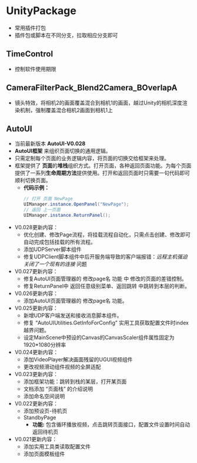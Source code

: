 # UnityPackage

   - 常用插件打包
   - 插件包或脚本在不同分支，拉取相应分支即可

## TimeControl

   - 控制软件使用期限

## CameraFilterPack_Blend2Camera_BOverlapA

   - 镜头特效，将相机2的画面覆盖混合到相机1的画面，越过Unity的相机深度渲染机制，强制覆盖混合相机2画面到相机1上

## AutoUI

   - 当前最新版本 **AutoUI-V0.028**
   - **AutoUI框架** 来组织页面切换的通用逻辑。
   - 只需定制每个页面的业务逻辑内容，将页面的切换交给框架来处理。
   - 框架提供了 **页面**的**堆栈**组织方式。打开页面，各种返回页面功能。为每个页面提供了一系列**生命周期方法**提供使用。打开和返回页面时只需要一句代码即可顺利切换页面。
      - **代码示例：**
         ``` c#
         // 打开 页面 NewPage
         UIManager.instance.OpenPanel("NewPage");
         // 返回 上一页面
         UIManager.instance.ReturnPanel();
         ```
   - V0.028更新内容：
      - 优化创建、修改Page流程，将挂载流程自动化，只需点击创建、修改即可自动完成包括挂载的所有流程。
      - 添加UDPServer脚本组件
      - 修复UDPClient脚本组件中后开服务端导致的客户端报错：*远程主机强迫关闭了一个现有的连接* 问题
   - V0.027更新内容：
      - 修复AutoUI页面管理器的 修改page名 功能 中 修改的页面的差错控制。
      - 修复ReturnPanel中 返回任意级别菜单、返回跳转 中跳转到本层的判断。
   - V0.026更新内容：
      - 添加AutoUI页面管理器的 修改page名 功能。
   - V0.025更新内容：
      - 新增UDP客户端发送和接收消息脚本组件。
      - 修复 “AutoUIUtilities.GetInfoForConfig” 实用工具获取配置文件时index越界问题。
      - 设定MainScene中预设的Canvas的CanvasScaler组件属性固定为1920*1080分辨率
   - V0.024更新内容：
      - 添加VideoPlayer解决画面残留的UGUI视频组件
      - 更改视频滑动组件视频的全屏适配
   - V0.023更新内容：
      - 添加框架功能：跳转到栈的某层，打开某页面
      - 文档添加 “页面栈” 的介绍说明
      - 添加命名空间说明
   - V0.022更新内容：
      - 添加预设页-待机页
      - StandbyPage
         - **功能:** 包含循环播放视频，点击跳转页面接口，配置文件设置时间自动返回待机页
   - V0.021更新内容：
      - 添加实用工具类读取配置文件
      - 添加页面模板组件
